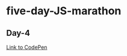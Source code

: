 # five-day-JS-marathon

## Day-4
[Link to CodePen](https://codepen.io/mike-prybytkin-the-solid/pen/gOQWPov)
